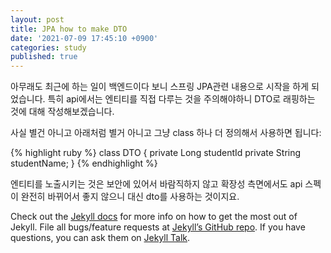 ```yaml
---
layout: post
title: JPA how to make DTO
date: '2021-07-09 17:45:10 +0900'
categories: study
published: true
---
```

아무래도 최근에 하는 일이 백엔드이다 보니 스프링 JPA관련 내용으로 시작을 하게 되었습니다.
특히 api에서는 엔티티를 직접 다루는 것을 주의해야하니 DTO로 래핑하는 것에 대해 작성해보겠습니다.

사실 별건 아니고 아래처럼 별거 아니고 그냥 class 하나 더 정의해서 사용하면 됩니다:

{% highlight ruby %}
class DTO {
 private Long studentId
 private String studentName;
}
{% endhighlight %}

엔티티를 노출시키는 것은 보안에 있어서 바람직하지 않고 확장성 측면에서도 api 스펙이 완전히 바뀌어서 좋지 않으니 대신 dto를 사용하는 것이지요.

Check out the [Jekyll docs][jekyll-docs] for more info on how to get the most out of Jekyll. File all bugs/feature requests at [Jekyll’s GitHub repo][jekyll-gh]. If you have questions, you can ask them on [Jekyll Talk][jekyll-talk].

[jekyll-docs]: https://jekyllrb.com/docs/home
[jekyll-gh]:   https://github.com/jekyll/jekyll
[jekyll-talk]: https://talk.jekyllrb.com/
